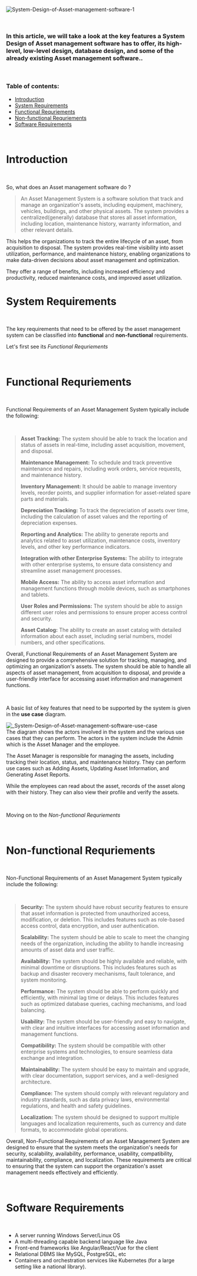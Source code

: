 <Br>
    
![System-Design-of-Asset-management-software-1](/content/images/2023/03/System-Design-of-Asset-management-software-1.jpg)

<br>
    
    
### In this article, we will take a look at the key features a System Design of Asset management software has to offer, its high-level, low-level design, database design, and some of the already existing Asset management software..

<br>

### Table of contents:


- [Introduction](#introduction)
- [System Requirements](#system-requirements)
- [Functional Requriements](#functional-requriements)
- [Non-functional Requriements](#non-functional-requriements)
- [Software Requirements](#software-requirements)


<br>

# Introduction

<br>

So, what does an Asset management software do ?

> An Asset Management System is a software solution that track and manage an organization's assets, including equipment, machinery, vehicles, buildings, and other physical assets. The system provides a centralized(generally) database that stores all asset information, including location, maintenance history, warranty information, and other relevant details.

This helps the  organizations to track the entire lifecycle of an asset, from acquisition to disposal. The system provides real-time visibility into asset utilization, performance, and maintenance history, enabling organizations to make data-driven decisions about asset management and optimization.

They  offer a range of benefits, including increased efficiency and productivity, reduced maintenance costs, and improved asset utilization. 

# System Requirements
<br>

The key requirements that need to be offered by the asset management system can be classified into **functional** and **non-functional** requirements.

Let's first see its *Functional Requriements*

<br>

# Functional Requriements

<br>

Functional Requirements of an Asset Management System typically include the following:

<br>

> **Asset Tracking:** The system should be able to track the location and status of assets in real-time, including asset acquisition, movement, and disposal.
> 
> **Maintenance Management:** To schedule and track preventive maintenance and repairs, including work orders, service requests, and maintenance history.
> 
> **Inventory Management:** It should be aable to manage inventory levels, reorder points, and supplier information for asset-related spare parts and materials.
>
> **Depreciation Tracking:** To track the depreciation of assets over time, including the calculation of asset values and the reporting of depreciation expenses.
> 
> **Reporting and Analytics:** The ability to generate reports and analytics related to asset utilization, maintenance costs, inventory levels, and other key performance indicators.
>
> **Integration with other Enterprise Systems:** The ability to integrate with other enterprise systems, to ensure data consistency and streamline asset management processes.
>
> **Mobile Access:** The ability to access asset information and management functions through mobile devices, such as smartphones and tablets.
>
> **User Roles and Permissions:** The system should be able to assign different user roles and permissions to ensure proper access control and security.
>
> **Asset Catalog:** The ability to create an asset catalog with detailed information about each asset, including serial numbers, model numbers, and other specifications.

Overall, Functional Requirements of an Asset Management System are designed to provide a comprehensive solution for tracking, managing, and optimizing an organization's assets. The system should be able to handle all aspects of asset management, from acquisition to disposal, and provide a user-friendly interface for accessing asset information and management functions.

<br>

A basic list of key features that need to be supported by the system is given in the **use case** diagram.
<br>

![_System-Design-of-Asset-management-software-use-case](/content/images/2023/03/_System-Design-of-Asset-management-software-use-case.png)
<br>
The diagram shows the actors involved in the system and the various use cases that they can perform. The actors in the system include the Admin which is the Asset Manager and the employee.

The Asset Manager is responsible for managing the assets, including tracking their location, status, and maintenance history. They can perform use cases such as Adding Assets, Updating Asset Information, and Generating Asset Reports.

While the employees can read about the asset, records of the asset along with their history. They can also view their profile and verify the assets.
    
<br>

Moving on to the  *Non-functional Requriements*

<br>

# Non-functional Requriements

<br>    

Non-Functional Requirements of an Asset Management System typically include the following:

<br>

> **Security:** The system should have robust security features to ensure that asset information is protected from unauthorized access, modification, or deletion. This includes features such as role-based access control, data encryption, and user authentication.
>
> **Scalability:** The system should be able to scale to meet the changing needs of the organization, including the ability to handle increasing amounts of asset data and user traffic.
>
> **Availability:** The system should be highly available and reliable, with minimal downtime or disruptions. This includes features such as backup and disaster recovery mechanisms, fault tolerance, and system monitoring.
>
> **Performance:** The system should be able to perform quickly and efficiently, with minimal lag time or delays. This includes features such as optimized database queries, caching mechanisms, and load balancing.
>
> **Usability:** The system should be user-friendly and easy to navigate, with clear and intuitive interfaces for accessing asset information and management functions.
>
> **Compatibility:** The system should be compatible with other enterprise systems and technologies, to ensure seamless data exchange and integration.
>
> **Maintainability:** The system should be easy to maintain and upgrade, with clear documentation, support services, and a well-designed architecture.
>
> **Compliance:** The system should comply with relevant regulatory and industry standards, such as data privacy laws, environmental regulations, and health and safety guidelines.
>
> **Localization:** The system should be designed to support multiple languages and localization requirements, such as currency and date formats, to accommodate global operations.

Overall, Non-Functional Requirements of an Asset Management System are designed to ensure that the system meets the organization's needs for security, scalability, availability, performance, usability, compatibility, maintainability, compliance, and localization. These requirements are critical to ensuring that the system can support the organization's asset management needs effectively and efficiently.

<br>

# Software Requirements

<br>

- A server running Windows Server/Linux OS
- A multi-threading capable backend language like Java
- Front-end frameworks like Angular/React/Vue for the client
- Relational DBMS like MySQL, PostgreSQL, etc
- Containers and orchestration services like Kubernetes (for a large setting like a national library).










